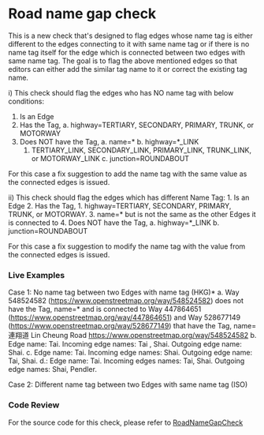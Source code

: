# Road name gap check

This is a new check that's designed to flag edges whose name tag is either different to the edges connecting to it with same name tag 
or if there is no name tag itself for the edge which is connected between two edges with same name tag.
The goal is to flag the above mentioned edges so that editors can either add the similar tag name to it or correct the existing tag name.

i) This check should flag the edges who has NO name tag with below conditions:
   1. Is an Edge
   2. Has the Tag,
      a. highway=TERTIARY, SECONDARY, PRIMARY, TRUNK, or MOTORWAY
   3. Does NOT have the Tag,
      a. name=*
      b. highway=*_LINK
         1. TERTIARY_LINK, SECONDARY_LINK, PRIMARY_LINK, TRUNK_LINK, or MOTORWAY_LINK
      c. junction=ROUNDABOUT
   
   For this case a fix suggestion to add the name tag with the same value as the connected edges is issued.
   
ii) This check should flag the edges which has different Name Tag:
    1. Is an Edge
    2. Has the Tag,
        1. highway=TERTIARY, SECONDARY, PRIMARY, TRUNK, or MOTORWAY.
    3. name=* but is not the same as the other Edges it is connected to
    4. Does NOT have the Tag,
        a. highway=*_LINK
        b. junction=ROUNDABOUT

For this case a fix suggestion to modify the name tag with the value from the connected edges is issued.  
    
### Live Examples

Case 1: No name tag between two Edges with name tag (HKG)*
a. Way 548524582 (https://www.openstreetmap.org/way/548524582) does not have the Tag, name=* and is 
connected to Way 447864651 (https://www.openstreetmap.org/way/447864651) and Way 528677149 (https://www.openstreetmap.org/way/528677149) 
that have the Tag, name=連翔道 Lin Cheung Road https://www.openstreetmap.org/way/548524582
b. Edge name: Tai. Incoming edge names: Tai , Shai. Outgoing edge name: Shai.
c. Edge name: Tai. Incoming edge names: Shai. Outgoing edge name: Tai, Shai.
d.: Edge name: Tai. Incoming edges names: Tai, Shai. Outgoing edge names: Shai, Pendler.

Case 2: Different name tag between two Edges with same name tag (ISO)
 
### Code Review

For the source code for this check, please refer to [RoadNameGapCheck](../../src/main/java/org/openstreetmap/atlas/checks/validation/tag/RoadNameGapCheck.java)
